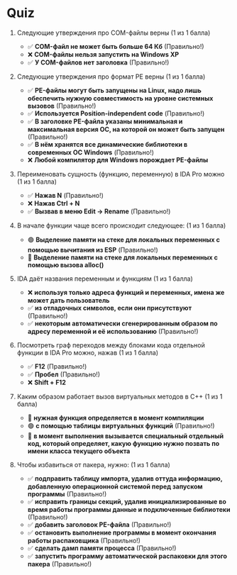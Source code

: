 # Quiz

1. Следующие утверждения про COM-файлы верны (1 из 1 балла)
   * ✅ **COM-файл не может быть больше 64 Кб** (Правильно!)
   * ❌ **COM-файлы нельзя запустить на Windows XP**
   * ✅ **У COM-файлов нет заголовка** (Правильно!)


2. Следующие утверждения про формат PE верны (1 из 1 балла)
   * ✅ **PE-файлы могут быть запущены на Linux, надо лишь обеспечить нужную совместимость на уровне системных вызовов** (Правильно!)
   * ✅ **Используется Position-independent code** (Правильно!)
   * ✅ **В заголовке PE-файла указаны минимальная и максимальная версия ОС, на которой он может быть запущен** (Правильно!)
   * ✅ **В нём хранятся все динамические библиотеки в современных ОС Windows** (Правильно!)
   * ❌ **Любой компилятор для Windows порождает PE-файлы**


3. Переименовать сущность (функцию, переменную) в IDA Pro можно (1 из 1 балла)
   * ✅ **Нажав N** (Правильно!)
   * ❌ **Нажав Ctrl + N**
   * ✅ **Вызвав в меню Edit → Rename** (Правильно!)

   
4. В начале функции чаще всего происходит следующее: (1 из 1 балла)
   * 🟢 **Выделение памяти на стеке для локальных переменных с помощью вычитания из ESP** (Правильно!)
   * 🔴 **Выделение памяти на стеке для локальных переменных с помощью вызова alloc()**

   
5. IDA даёт названия переменным и функциям (1 из 1 балла)
   * ❌ **используя только адреса функций и переменных, имена же может дать пользователь**
   * ✅ **из отладочных символов, если они присутствуют** (Правильно!)
   * ✅ **некоторым автоматически сгенерированным образом по адресу переменной и её использованию** (Правильно!)


6. Посмотреть граф переходов между блоками кода отдельной функции в IDA Pro можно, нажав (1 из 1 балла)
   * ✅ **F12** (Правильно!)
   * ✅ **Пробел** (Правильно!)
   * ❌ **Shift + F12**


7. Каким образом работает вызов виртуальных методов в С++ (1 из 1 балла)
   * 🔴 **нужная функция определяется в момент компиляции**
   * 🟢 **с помощью таблицы виртуальных функций** (Правильно!)
   * 🔴 **в момент выполнения вызывается специальный отдельный код, который определяет, какую функцию нужно позвать по имени класса текущего объекта**


8. Чтобы избавиться от пакера, нужно: (1 из 1 балла)
   * ✅ **подправить таблицу импорта, удалив оттуда информацию, добавленную операционной системой перед запуском программы** (Правильно!)
   * ✅ **исправить границы секций, удалив инициализированные во время работы программы данные и подключенные библиотеки** (Правильно!)
   * ✅ **добавить заголовок PE-файла** (Правильно!)
   * ✅ **остановить выполнение программы в момент окончания работы распаковщика** (Правильно!)
   * ✅ **сделать дамп памяти процесса** (Правильно!)
   * ✅ **запустить программу автоматической распаковки для этого пакера** (Правильно!)

